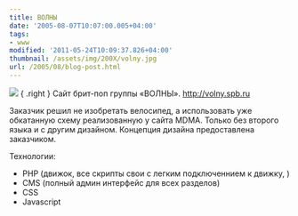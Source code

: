 ```yaml
---
title: ВОЛНЫ
date: '2005-08-07T10:07:00.005+04:00'
tags:
- www
modified: '2011-05-24T10:09:37.826+04:00'
thumbnail: /assets/img/200X/volny.jpg
url: /2005/08/blog-post.html
---
```

![](/assets/img/200X/volny.jpg )
{ .right }
Сайт брит-поп группы «ВОЛНЫ».
http://volny.spb.ru

Заказчик решил не изобретать велосипед, а использовать уже обкатанную схему реализованную у сайта MDMA. Только без второго языка и с другим дизайном. Концепция дизайна предоставлена заказчиком. 

Технологии:
- PHP (движок, все скрипты свои с легким подключеннием к движку, )
- CMS (полный админ интерфейс для всех разделов)
- CSS
- Javascript
